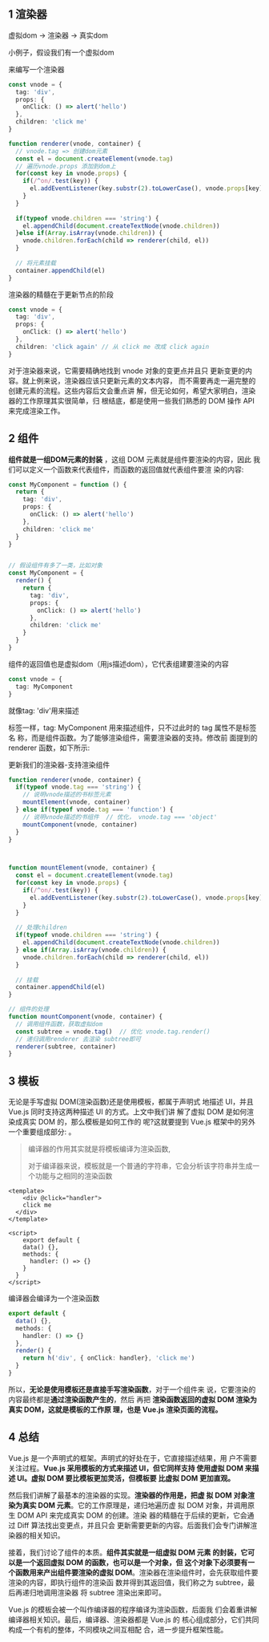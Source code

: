 



## 1 渲染器



虚拟dom -> 渲染器 -> 真实dom



小例子，假设我们有一个虚拟dom

来编写一个渲染器

```ts
const vnode = {
  tag: 'div',
  props: {
    onClick: () => alert('hello')
  },
  children: 'click me'
}
```

```ts
function renderer(vnode, container) {
  // vnode.tag => 创建dom元素
  const el = document.createElement(vnode.tag)
  // 遍历vnode.props 添加到dom上
  for(const key in vnode.props) {
    if(/^on/.test(key)) {
      el.addEventListener(key.substr(2).toLowerCase(), vnode.props[key])
    }
  }
  
  if(typeof vnode.children === 'string') {
    el.appendChild(document.createTextNode(vnode.children))
  }else if(Array.isArray(vnode.children)) {
    vnode.children.forEach(child => renderer(child, el))
  }
  
  // 将元素挂载
  container.appendChild(el)
}
```







渲染器的精髓在于更新节点的阶段

```ts
const vnode = {
  tag: 'div',
  props: {
    onClick: () => alert('hello')
  },
  children: 'click again' // 从 click me 改成 click again
}
```

对于渲染器来说，它需要精确地找到 vnode 对象的变更点并且只 更新变更的内容。就上例来说，渲染器应该只更新元素的文本内容， 而不需要再走一遍完整的创建元素的流程。这些内容后文会重点讲 解，但无论如何，希望大家明白，渲染器的工作原理其实很简单，归 根结底，都是使用一些我们熟悉的 DOM 操作 API 来完成渲染工作。



## 2 组件

**组件就是一组DOM元素的封装** ，这组 DOM 元素就是组件要渲染的内容，因此 我们可以定义一个函数来代表组件，而函数的返回值就代表组件要渲 染的内容:

```ts
const MyComponent = function () {
  return {
    tag: 'div',
    props: {
      onClick: () => alert('hello')
    },
    children: 'click me'
  }
}


// 假设组件有多了一类，比如对象
const MyComponent = {
  render() {
    return {
      tag: 'div',
      props: {
        onClick: () => alert('hello')
      },
      children: 'click me'
    }
  }
}
```

组件的返回值也是虚拟dom（用js描述dom），它代表组建要渲染的内容

```ts
const vnode = {
  tag: MyComponent
}
```

就像tag: 'div'用来描述<div>标签一样，tag: MyComponent 用来描述组件，只不过此时的 tag 属性不是标签名 称，而是组件函数。为了能够渲染组件，需要渲染器的支持。修改前 面提到的 renderer 函数，如下所示:

更新我们的渲染器-支持渲染组件

```ts
function renderer(vnode, container) {
  if(typeof vnode.tag === 'string') {
    // 说明vnode描述的书标签元素
    mountElement(vnode, container)
  } else if(typeof vnode.tag === 'function') {
    // 说明vnode描述的书组件  // 优化， vnode.tag === 'object'
    mountComponent(vnode, container)
  }
}



function mountElement(vnode, container) {
  const el = document.createElement(vnode.tag)
  for(const key in vnode.props) {
    if(/^on/.test(key)) {
      el.addEventListener(key.substr(2).toLowerCase(), vnode.props[key])
    }
  }
  
  // 处理children
  if(typeof vnode.children === 'string') {
    el.appendChild(document.createTextNode(vnode.children))
  } else if(Array.isArray(vnode.children)) {
    vnode.children.forEach(child => renderer(child, el))
  }
  
  // 挂载
  container.appendChild(el)
}

// 组件的处理
function mountComponent(vnode, container) {
  // 调用组件函数，获取虚拟dom
  const subtree = vnode.tag()  // 优化 vnode.tag.render()
  // 递归调用renderer 去渲染 subtree即可
  renderer(subtree, container)
}
```



## 3 模板

无论是手写虚拟 DOM(渲染函数)还是使用模板，都属于声明式 地描述 UI，并且 Vue.js 同时支持这两种描述 UI 的方式。上文中我们讲 解了虚拟 DOM 是如何渲染成真实 DOM 的，那么模板是如何工作的 呢?这就要提到 Vue.js 框架中的另外一个重要组成部分: 。



> 编译器的作用其实就是将模板编译为渲染函数,
>
> 对于编译器来说，模板就是一个普通的字符串，它会分析该字符串并生成一个功能与之相同的渲染函数



```vue
<template>
	<div @click="handler">
    click me
  </div>
</template>

<script>
	export default {
    data() {},
    methods: {
      handler: () => {}
    }
  }
</script>
```

 编译器会编译为一个渲染函数

```ts
export default {
  data() {},
  methods: {
    handler: () => {}
  },
  render() {
    return h('div', { onClick: handler}, 'click me')
  }
}
```

所以，**无论是使用模板还是直接手写渲染函数**，对于一个组件来 说，它要渲染的内容最终都是**通过渲染函数产生的**，然后 再把 **渲染函数返回的虚拟 DOM 渲染为真实 DOM，这就是模板的工作原 理，也是 Vue.js 渲染页面的流程。**



## 4 总结

Vue.js 是一个声明式的框架。声明式的好处在于，它直接描述结果，用 户不需要关注过程。**Vue.js 采用模板的方式来描述 UI，但它同样支持 使用虚拟 DOM 来描述 UI。虚拟 DOM 要比模板更加灵活，但模板要 比虚拟 DOM 更加直观。**

然后我们讲解了最基本的渲染器的实现。**渲染器的作用是，把虚 拟 DOM 对象渲染为真实 DOM 元素**。它的工作原理是，递归地遍历虚 拟 DOM 对象，并调用原生 DOM API 来完成真实 DOM 的创建。渲染 器的精髓在于后续的更新，它会通过 Diff 算法找出变更点，并且只会 更新需要更新的内容。后面我们会专门讲解渲染器的相关知识。

接着，我们讨论了组件的本质。**组件其实就是一组虚拟 DOM 元素 的封装，它可以是一个返回虚拟 DOM 的函数，也可以是一个对象，但 这个对象下必须要有一个函数用来产出组件要渲染的虚拟 DOM**。渲染器在渲染组件时，会先获取组件要渲染的内容，即执行组件的渲染函 数并得到其返回值，我们称之为 subtree，最后再递归地调用渲染器 将 subtree 渲染出来即可。

Vue.js 的模板会被一个叫作编译器的程序编译为渲染函数，后面我 们会着重讲解编译器相关知识。最后，编译器、渲染器都是 Vue.js 的 核心组成部分，它们共同构成一个有机的整体，不同模块之间互相配 合，进一步提升框架性能。